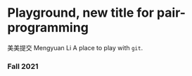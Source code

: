 # Playground, new title for pair-programming

 美美提交 Mengyuan Li
A place to play with `git`.

### Fall 2021
